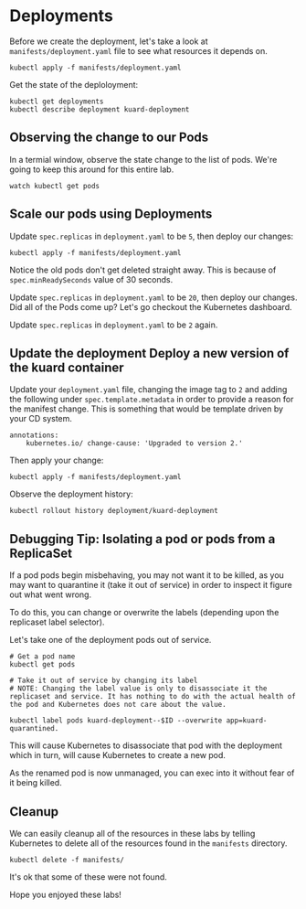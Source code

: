 # Deployments

Before we create the deployment, let's take a look at `manifests/deployment.yaml` file to see what resources it depends on.

    kubectl apply -f manifests/deployment.yaml

Get the state of the deploloyment:

    kubectl get deployments
    kubectl describe deployment kuard-deployment

## Observing the change to our Pods

In a termial window, observe the state change to the list of pods. We're going to keep this around for this entire lab.

    watch kubectl get pods

## Scale our pods using Deployments

Update `spec.replicas` in `deployment.yaml` to be `5`, then deploy our changes:

    kubectl apply -f manifests/deployment.yaml

Notice the old pods don't get deleted straight away. This is because of `spec.minReadySeconds` value of 30 seconds.

Update `spec.replicas` in `deployment.yaml` to be `20`, then deploy our changes. Did all of the Pods come up? Let's go checkout the Kubernetes dashboard.

Update `spec.replicas` in `deployment.yaml` to be `2` again.

## Update the deployment Deploy a new version of the kuard container

Update your `deployment.yaml` file, changing the image tag to `2` and adding the following under `spec.template.metadata` in order to provide a reason for the manifest change. This is something that would be template driven by your CD system.

    annotations:
        kubernetes.io/ change-cause: 'Upgraded to version 2.'

Then apply your change:

    kubectl apply -f manifests/deployment.yaml

Observe the deployment history:

    kubectl rollout history deployment/kuard-deployment

## Debugging Tip: Isolating a pod or pods from a ReplicaSet

If a pod pods begin misbehaving, you may not want it to be killed, as you may want to quarantine it (take it out of service) in order to inspect it figure out what went wrong.

To do this, you can change or overwrite the labels (depending upon the replicaset label selector).

Let's take one of the deployment pods out of service.

    # Get a pod name
    kubectl get pods

    # Take it out of service by changing its label
    # NOTE: Changing the label value is only to disassociate it the
    replicaset and service. It has nothing to do with the actual health of the pod and Kubernetes does not care about the value.

    kubectl label pods kuard-deployment--$ID --overwrite app=kuard-quarantined.

This will cause Kubernetes to disassociate that pod with the deployment which in turn, will cause Kubernetes to create a new pod. 

As the renamed pod is now unmanaged, you can exec into it without fear of it being killed.

## Cleanup

We can easily cleanup all of the resources in these labs by telling Kubernetes to delete all of the resources found in the `manifests` directory.

    kubectl delete -f manifests/

It's ok that some of these were not found.

Hope you enjoyed these labs!

<!-- TODO: 
- imperative command 
- Canary
-->